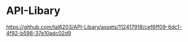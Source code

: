 # API-Libary





https://github.com/tal6203/API-Libary/assets/112417918/cef6ff09-6dc1-4f92-b598-37e10adc02d9

